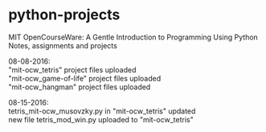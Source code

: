 # python-projects<br>

MIT OpenCourseWare: A Gentle Introduction to Programming Using Python<br>
Notes, assignments and projects<br>

08-08-2016: <br>
"mit-ocw_tetris" project files uploaded<br>
"mit-ocw_game-of-life" project files uploaded<br>
"mit-ocw_hangman" project files uploaded<br>

08-15-2016: <br>
tetris_mit-ocw_musovzky.py in "mit-ocw_tetris" updated<br>
new file tetris_mod_win.py uploaded to "mit-ocw_tetris"
